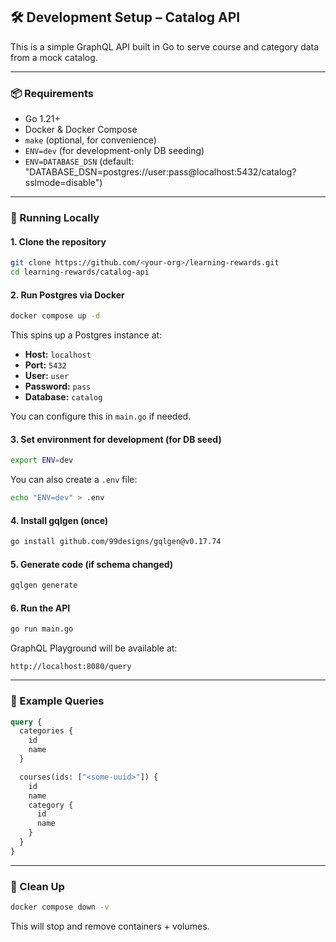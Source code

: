## 🛠️ Development Setup – Catalog API

This is a simple GraphQL API built in Go to serve course and category data from a mock catalog.

---

### 📦 Requirements

- Go 1.21+
- Docker & Docker Compose
- `make` (optional, for convenience)
- `ENV=dev` (for development-only DB seeding)
- `ENV=DATABASE_DSN` (default: "DATABASE_DSN=postgres://user:pass@localhost:5432/catalog?sslmode=disable")

---

### 🚀 Running Locally

#### 1. Clone the repository

```bash
git clone https://github.com/<your-org>/learning-rewards.git
cd learning-rewards/catalog-api
```

#### 2. Run Postgres via Docker

```bash
docker compose up -d
```

This spins up a Postgres instance at:

- **Host:** `localhost`
- **Port:** `5432`
- **User:** `user`
- **Password:** `pass`
- **Database:** `catalog`

You can configure this in `main.go` if needed.

#### 3. Set environment for development (for DB seed)

```bash
export ENV=dev
```

You can also create a `.env` file:

```bash
echo "ENV=dev" > .env
```

#### 4. Install gqlgen (once)

```bash
go install github.com/99designs/gqlgen@v0.17.74
```

#### 5. Generate code (if schema changed)

```bash
gqlgen generate
```

#### 6. Run the API

```bash
go run main.go
```

GraphQL Playground will be available at:

```
http://localhost:8080/query
```

---

### 🧪 Example Queries

```graphql
query {
  categories {
    id
    name
  }

  courses(ids: ["<some-uuid>"]) {
    id
    name
    category {
      id
      name
    }
  }
}
```

---

### 🧹 Clean Up

```bash
docker compose down -v
```

This will stop and remove containers + volumes.

